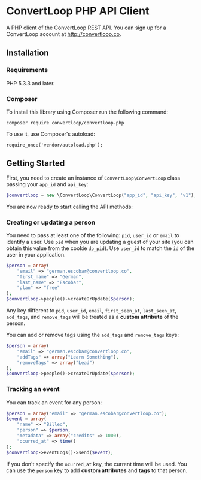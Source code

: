 # ConvertLoop PHP API Client

A PHP client of the ConvertLoop REST API. You can sign up for a ConvertLoop account at  http://convertloop.co.

## Installation

### Requirements

PHP 5.3.3 and later.

### Composer

To install this library using Composer run the following command:

```
composer require convertloop/convertloop-php
```

To use it, use Composer's autoload:

```
require_once('vendor/autoload.php');
```

## Getting Started

First, you need to create an instance of `ConvertLoop\ConvertLoop` class passing your `app_id` and `api_key`:

```php
$convertloop = new \ConvertLoop\ConvertLoop("app_id", "api_key", "v1");
```

You are now ready to start calling the API methods:

### Creating or updating a person

You need to pass at least one of the following: `pid`, `user_id` or `email` to identify a user. Use `pid` when you are updating a guest of your site (you can obtain this value from the cookie `dp_pid`). Use `user_id` to match the `id` of the user in your application.

```php
$person = array(
    "email" => "german.escobar@convertloop.co",
    "first_name" => "German",
    "last_name" => "Escobar",
    "plan" => "free"
);
$convertloop->people()->createOrUpdate($person);
```

Any key different to `pid`, `user_id`, `email`, `first_seen_at`, `last_seen_at`, `add_tags`, and `remove_tags` will be treated as a **custom attribute** of the person.

You can add or remove tags using the `add_tags` and `remove_tags` keys:

```php
$person = array(
    "email" => "german.escobar@convertloop.co",
    "addTags" => array("Learn Something"),
    "removeTags" => array("Lead")
);
$convertloop->people()->createOrUpdate($person);
```

### Tracking an event

You can track an event for any person:

```php
$person = array("email" => "german.escobar@convertloop.co");
$event = array(
    "name" => "Billed",
    "person" => $person,
    "metadata" => array("credits" => 1000),
    "ocurred_at" => time()
);
$convertloop->eventLogs()->send($event);
```

If you don't specify the `ocurred_at` key, the current time will be used. You can use the `person` key to add **custom attributes** and **tags** to that person.
